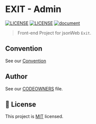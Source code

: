 <h1>EXIT - Admin</h1>   

[![LICENSE](https://img.shields.io/badge/version-1.0-blue.svg?cacheSeconds=2592000)](https://www.spaceone.org/docs/guides) 
[![LICENSE](https://img.shields.io/badge/License-MIT-yellow.svg)]() 
[![document](https://img.shields.io/badge/documentation-yes-brightgreen.svg)]()

> Front-end Project for jsonWeb `Exit`.
> <br>

## Convention

See our [Convention](https://github.com/DDD-Community/jsonWeb-front/wiki/convention)

## Author

See our [CODEOWNERS](./.github/CODEOWNERS) file.

## 📝 License

This project is [MIT](https://www.apache.org/licenses/MIT) licensed.
